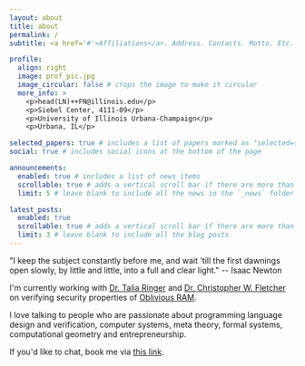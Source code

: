 ```yaml
---
layout: about
title: about
permalink: /
subtitle: <a href='#'>Affiliations</a>. Address. Contacts. Motto. Etc.

profile:
  align: right
  image: prof_pic.jpg
  image_circular: false # crops the image to make it circular
  more_info: >
    <p>head(LN)++FN@illinois.edu</p>
    <p>Siebel Center, 4111-09</p>
    <p>University of Illinois Urbana-Champaign</p>
    <p>Urbana, IL</p>

selected_papers: true # includes a list of papers marked as "selected={true}"
social: true # includes social icons at the bottom of the page

announcements:
  enabled: true # includes a list of news items
  scrollable: true # adds a vertical scroll bar if there are more than 3 news items
  limit: 5 # leave blank to include all the news in the `_news` folder

latest_posts:
  enabled: true
  scrollable: true # adds a vertical scroll bar if there are more than 3 new posts items
  limit: 3 # leave blank to include all the blog posts
---
```


"I keep the subject constantly before me, and wait 'till the first dawnings open slowly, by little and little, into a full and clear light." -- Isaac Newton

I'm currently working with [Dr. Talia Ringer](https://dependenttyp.es) and [Dr. Christopher W. Fletcher](http://cwfletcher.net) on verifying security properties of [Oblivious RAM](https://en.m.wikipedia.org/wiki/Oblivious_RAM).

I love talking to people who are passionate about programming language design and verification, computer systems, meta theory, formal systems, computational geometry and entrepreneurship.

If you'd like to chat, book me via [this link](https://hleung.youcanbook.me).

<!-- Write your biography here. Tell the world about yourself. Link to your favorite [subreddit](http://reddit.com). You can put a picture in, too. The code is already in, just name your picture `prof_pic.jpg` and put it in the `img/` folder.

Put your address / P.O. box / other info right below your picture. You can also disable any of these elements by editing `profile` property of the YAML header of your `_pages/about.md`. Edit `_bibliography/papers.bib` and Jekyll will render your [publications page](/al-folio/publications/) automatically.

Link to your social media connections, too. This theme is set up to use [Font Awesome icons](https://fontawesome.com/) and [Academicons](https://jpswalsh.github.io/academicons/), like the ones below. Add your Facebook, Twitter, LinkedIn, Google Scholar, or just disable all of them. -->
